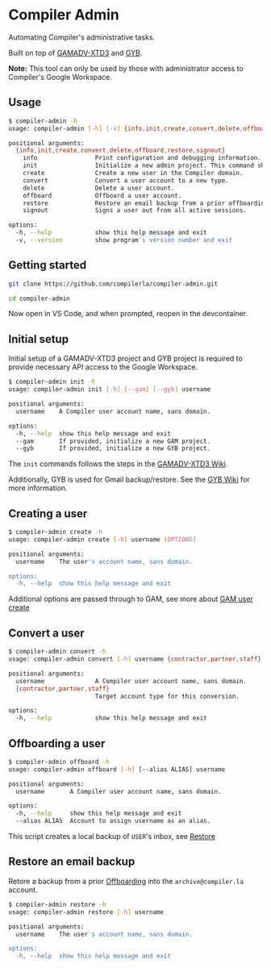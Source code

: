 # Compiler Admin

Automating Compiler's administrative tasks.

Built on top of [GAMADV-XTD3](https://github.com/taers232c/GAMADV-XTD3) and [GYB](https://github.com/GAM-team/got-your-back).

**Note:** This tool can only be used by those with administrator access to Compiler's Google Workspace.

## Usage

```bash
$ compiler-admin -h
usage: compiler-admin [-h] [-v] {info,init,create,convert,delete,offboard,restore,signout} ...

positional arguments:
  {info,init,create,convert,delete,offboard,restore,signout}
    info                Print configuration and debugging information.
    init                Initialize a new admin project. This command should be run once before any others.
    create              Create a new user in the Compiler domain.
    convert             Convert a user account to a new type.
    delete              Delete a user account.
    offboard            Offboard a user account.
    restore             Restore an email backup from a prior offboarding.
    signout             Signs a user out from all active sessions.

options:
  -h, --help            show this help message and exit
  -v, --version         show program's version number and exit
```

## Getting started

```bash
git clone https://github.com/compilerla/compiler-admin.git

cd compiler-admin
```

Now open in VS Code, and when prompted, reopen in the devcontainer.

## Initial setup

Initial setup of a GAMADV-XTD3 project and GYB project is required to provide necessary API access to the Google Workspace.

```bash
$ compiler-admin init -h
usage: compiler-admin init [-h] [--gam] [--gyb] username

positional arguments:
  username    A Compiler user account name, sans domain.

options:
  -h, --help  show this help message and exit
  --gam       If provided, initialize a new GAM project.
  --gyb       If provided, initialize a new GYB project.
```

The `init` commands follows the steps in the [GAMADV-XTD3 Wiki](https://github.com/taers232c/GAMADV-XTD3/wiki/#requirements).

Additionally, GYB is used for Gmail backup/restore. See the [GYB Wiki](https://github.com/GAM-team/got-your-back/wiki) for more information.

## Creating a user

```bash
$ compiler-admin create -h
usage: compiler-admin create [-h] username [OPTIONS]

positional arguments:
  username    The user's account name, sans domain.

options:
  -h, --help  show this help message and exit
```

Additional options are passed through to GAM, see more about [GAM user create](https://github.com/taers232c/GAMADV-XTD3/wiki/Users#create-a-user)

## Convert a user

```bash
$ compiler-admin convert -h
usage: compiler-admin convert [-h] username {contractor,partner,staff}

positional arguments:
  username              A Compiler user account name, sans domain.
  {contractor,partner,staff}
                        Target account type for this conversion.

options:
  -h, --help            show this help message and exit
```

## Offboarding a user

```bash
$ compiler-admin offboard -h
usage: compiler-admin offboard [-h] [--alias ALIAS] username

positional arguments:
  username       A Compiler user account name, sans domain.

options:
  -h, --help     show this help message and exit
  --alias ALIAS  Account to assign username as an alias.
```

This script creates a local backup of `USER`'s inbox, see [Restore](#restore-an-email-backup)

## Restore an email backup

Retore a backup from a prior [Offboarding](#offboarding-a-user) into the `archive@compiler.la` account.

```bash
$ compiler-admin restore -h
usage: compiler-admin restore [-h] username

positional arguments:
  username    The user's account name, sans domain.

options:
  -h, --help  show this help message and exit
```
